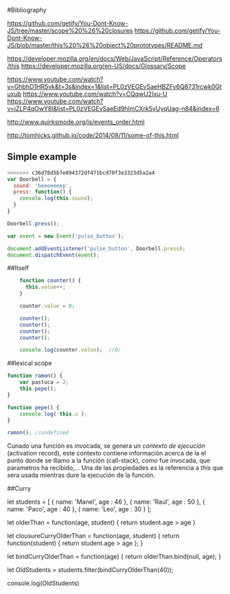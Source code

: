 #Bibliography

https://github.com/getify/You-Dont-Know-JS/tree/master/scope%20%26%20closures
https://github.com/getify/You-Dont-Know-JS/blob/master/this%20%26%20object%20prototypes/README.md

https://developer.mozilla.org/en/docs/Web/JavaScript/Reference/Operators/this
https://developer.mozilla.org/en-US/docs/Glossary/Scope

https://www.youtube.com/watch?v=GhbhD1HR5vk&t=3s&index=1&list=PL0zVEGEvSaeHBZFy6Q8731rcwk0Gtuxub
https://www.youtube.com/watch?v=CQqwU2Ixu-U
https://www.youtube.com/watch?v=iZLP4qOwY8I&list=PL0zVEGEvSaeEd9hlmCXrk5yUyqUag-n84&index=6

http://www.quirksmode.org/js/events_order.html

http://tomhicks.github.io/code/2014/08/11/some-of-this.html

## Simple example


```js
>>>>>>> c36d78d5b7e894372df471bcd70f3e3323d5a2a4
var Doorbell = {
  sound: 'beeeeeeep',
  press: function() {
    console.log(this.sound);
  }
}

Doorbell.press();

var event = new Event('pulse_button');

document.addEventListener('pulse_button', Doorbell.press);
document.dispatchEvent(event);
```

##Itself
```js
	function counter() {
	  this.value++;
	}

	counter.value = 0;

	counter();
	counter();
	counter();
	counter();

	console.log(counter.value);  //0/

```

##lexical scope
```js
function ramon() {
	var pastuca = 2;
	this.pepe();
}

function pepe() {
	console.log( this.a );
}

ramon(); //undefined
```

Cunado una función es invocada, se genera un *contexto de ejecución* (activation record), este contexto contiene información acerca de la el punto donde se lllamo a la función (call-stack), *como* fue invocada, que parametros ha recibido,... Una de las propiedades es la referencia a *this* que sera usada mientras dure la ejecución de la función.

##Curry

let students = [
  { name: 'Manel', age : 46 },
  { name: 'Raul', age : 50 },
  { name: 'Paco', age : 40 },
  { name: 'Leo', age : 30 }
];

let olderThan = function(age, student) {
  return student.age > age
}

let clousureCurryOlderThan = function(age, student) {
  return function(student) {
    return student.age > age 
  };
}

let bindCurryOlderThan = function(age) {
  return olderThan.bind(null, age);
}


let OldStudents = students.filter(bindCurryOlderThan(40));

console.log(OldStudents)



